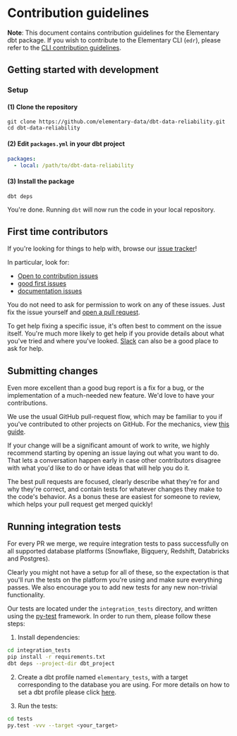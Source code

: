 # Contribution guidelines

**Note**: This document contains contribution guidelines for the Elementary dbt package. If you wish to contribute
to the Elementary CLI (`edr`), please refer to the [CLI contribution guidelines](https://github.com/elementary-data/elementary/blob/master/CONTRIBUTING.md).

## Getting started with development

### Setup

#### (1) Clone the repository

```
git clone https://github.com/elementary-data/dbt-data-reliability.git
cd dbt-data-reliability
```

#### (2) Edit `packages.yml` in your dbt project

```yaml
packages:
  - local: /path/to/dbt-data-reliability
```

#### (3) Install the package

```
dbt deps
```

You're done. Running `dbt` will now run the code in your local repository.

## First time contributors

If you're looking for things to help with, browse
our [issue tracker](https://github.com/elementary-data/elementary/issues)!

In particular, look for:

- [Open to contribution issues](https://github.com/elementary-data/elementary/labels/Open%20to%20contribution%20%F0%9F%A7%A1)
- [good first issues](https://github.com/elementary-data/elementary/labels/Good%20first%20issue%20%F0%9F%A5%87)
- [documentation issues](https://github.com/elementary-data/elementary/labels/documentation)

You do not need to ask for permission to work on any of these issues.
Just fix the issue yourself and [open a pull request](#submitting-changes).

To get help fixing a specific issue, it's often best to comment on the issue
itself. You're much more likely to get help if you provide details about what
you've tried and where you've
looked. [Slack](https://join.slack.com/t/elementary-community/shared_invite/zt-uehfrq2f-zXeVTtXrjYRbdE_V6xq4Rg) can also
be a good place
to ask for help.

## Submitting changes

Even more excellent than a good bug report is a fix for a bug, or the
implementation of a much-needed new feature. We'd love to have
your contributions.

We use the usual GitHub pull-request flow, which may be familiar to
you if you've contributed to other projects on GitHub. For the mechanics,
view [this guide](https://help.github.com/articles/using-pull-requests/).

If your change will be a significant amount of work
to write, we highly recommend starting by opening an issue laying out
what you want to do. That lets a conversation happen early in case
other contributors disagree with what you'd like to do or have ideas
that will help you do it.

The best pull requests are focused, clearly describe what they're for
and why they're correct, and contain tests for whatever changes they
make to the code's behavior. As a bonus these are easiest for someone
to review, which helps your pull request get merged quickly!

## Running integration tests

For every PR we merge, we require integration tests to pass successfully
on all supported database platforms (Snowflake, Bigquery, Redshift, Databricks and Postgres).

Clearly you might not have a setup for all of these, so the expectation is that you'll run
the tests on the platform you're using and make sure everything passes. We also encourage you to add new tests for any new non-trivial functionality.

Our tests are located under the `integration_tests` directory, and written using the
[py-test](https://docs.pytest.org/en/stable/) framework.
In order to run them, please follow these steps:

1. Install dependencies:

```bash
cd integration_tests
pip install -r requirements.txt
dbt deps --project-dir dbt_project
```

2. Create a dbt profile named `elementary_tests`, with a target corresponding to the database you are using.
   For more details on how to set a dbt profile please click [here](https://docs.getdbt.com/docs/core/connect-data-platform/connection-profiles).

3. Run the tests:

```bash
cd tests
py.test -vvv --target <your_target>
```
